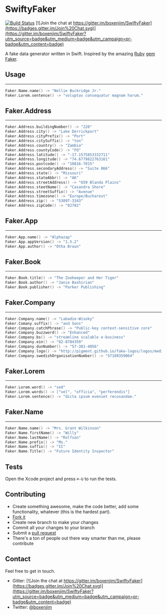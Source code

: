 # SwiftyFaker

[![Build Status](https://travis-ci.org/boxenjim/SwiftyFaker.svg)](https://travis-ci.org/boxenjim/SwiftyFaker) [![Join the chat at https://gitter.im/boxenjim/SwiftyFaker](https://badges.gitter.im/Join%20Chat.svg)](https://gitter.im/boxenjim/SwiftyFaker?utm_source=badge&utm_medium=badge&utm_campaign=pr-badge&utm_content=badge) 
<!--![Carthage compatible](https://img.shields.io/badge/Carthage-compatible-4BC51D.svg?style=flat)-->


A fake data generator written in Swift. Inspired by the amazing [Ruby](https://www.ruby-lang.org/en/) [gem](https://rubygems.org) [Faker](https://github.com/stympy/faker). 

## Usage
--------
```swift
Faker.Name.name() -> "Nellie Buckridge Jr."
Faker.Lorem.sentence() -> "voluptas consequatur magnam harum."
```

## Faker.Address
----------------
```swift
Faker.Address.buildingNumber() -> "220"
Faker.Address.city() -> "Lake Derrickport"
Faker.Address.cityPrefix() -> "Port"
Faker.Address.citySuffix() -> "ton"
Faker.Address.country() -> "Zambia"
Faker.Address.countyCode() -> "FO"
Faker.Address.latitude() -> "-17.1575853332711"
Faker.Address.longitude() -> "74.6779822763161"
Faker.Address.postcode() -> "10816-7015"
Faker.Address.secondaryAddress() -> "Suite 866"
Faker.Address.state() -> "Missouri"
Faker.Address.stateAbbr() -> "AK"
Faker.Address.streetAddress() -> "659 Blanda Plains"
Faker.Address.steetName() -> "Casandra Shore"
Faker.Address.streetSuffix() -> "Avenue"
Faker.Address.timezone() -> "Europe/Bucharest"
Faker.Address.zip() -> "53097-3343"
Faker.Address.zipCode() -> "82782"
```

## Faker.App
----------------
```swift
Faker.App.name() -> "Alphazap"
Faker.App.appVersion() -> "1.5.2"
Faker.App.author() -> "Otha Braun"
```

<!--## Faker.Bitcoin-->
<!-------------------->
<!--```swift-->
<!--```-->

## Faker.Book
----------------
```swift
Faker.Book.title() -> "The Zookeeper and Her Tiger"
Faker.Book.author() -> "Janie Bashirian"
Faker.Book.publisher() -> "Parker Publishing"
```

<!--## Faker.Business-->
<!-------------------->
<!--```swift-->
<!--```-->

<!--## Faker.Code-->
<!-------------------->
<!--```swift-->
<!--```-->

<!--## Faker.Color-->
<!-------------------->
<!--```swift-->
<!--```-->

<!--## Faker.Commerce-->
<!-------------------->
<!--```swift-->
<!--```-->

## Faker.Company
----------------
```swift
Faker.Company.name() -> "Labadie-Wisoky"
Faker.Comany.suffix() -> "and Sons"
Faker.Company.catchPhrase() -> "Public-key context-sensitive core"
Faker.Company.buzzword() -> "Enhanced"
Faker.Company.bs() -> "streamline scalable e-business"
Faker.Company.ein() -> "82-8784359"
Faker.Company.dunNumber() -> "57-381-4056"
Faker.Company.logo() -> "http://pigment.github.io/fake-logos/logos/medium/color/10.png"
Faker.Company.swedishOrganisationNumber() -> "57189359064"
```

<!--## Faker.Date-->
<!-------------------->
<!--```swift-->
<!--```-->

<!--## Faker.Finance-->
<!-------------------->
<!--```swift-->
<!--```-->

<!--## Faker.Hacker-->
<!-------------------->
<!--```swift-->
<!--```-->

<!--## Faker.Internet-->
<!-------------------->
<!--```swift-->
<!--```-->

## Faker.Lorem
----------------
```swift
Faker.Lorem.word() -> "sed"
Faker.Lorem.words() -> ["vel", "officia", "perferendis"]
Faker.Lorem.sentence() -> "dicta ipsum eveniet recusandae."
```

## Faker.Name
----------------
```swift
Faker.Name.name() -> "Mrs. Grant Wilkinson"
Faker.Name.firstName() -> "Willy"
Faker.Name.lastName() -> "Rolfson"
Faker.Name.prefix() -> "Ms."
Faker.Name.suffix() -> "II"
Faker.Name.Title() -> "Future Identity Inspector"
```

<!--## Faker.Number-->
<!-------------------->
<!--```swift-->
<!--```-->

<!--## Faker.PhoneNumber-->
<!-------------------->
<!--```swift-->
<!--```-->

<!--## Faker.SlackEmoji-->
<!-------------------->
<!--```swift-->
<!--```-->

<!--## Faker.Team-->
<!-------------------->
<!--```swift-->
<!--```-->

<!--## Faker.Time-->
<!-------------------->
<!--```swift-->
<!--```-->

<!--## Faker.University-->
<!-------------------->
<!--```swift-->
<!--```-->

<!--## Installation-->

<!--#### Carthage-->

<!--Add the following line to your [Cartfile](https://github.com/Carthage/Carthage/blob/master/Documentation/Artifacts.md#cartfile).-->

<!--```ogdl-->
<!--github "boxenjim/SwiftyFaker"-->
<!--```-->

<!--Then run `carthage update`.-->

<!--#### Cocoapods-->

<!--Add the following line to your Podfile.-->

<!--```-->
<!--pod "SwiftyFaker", "~> 0.0.1"-->
<!--```-->

<!--Then run `pod install` with Cocoapods 0.36 or newer.-->

<!--#### Manually-->

<!--Just drag and drop the `.swift` files in the `SwiftyFaker` folder into your project.-->

## Tests

Open the Xcode project and press `⌘-U` to run the tests.

## Contributing

* Create something awesome, make the code better, add some functionality,
  whatever (this is the hardest part).
* [Fork it](http://help.github.com/forking/)
* Create new branch to make your changes
* Commit all your changes to your branch
* Submit a [pull request](http://help.github.com/pull-requests/)
* There's a ton of people out there way smarter than me, please contribute


## Contact

Feel free to get in touch.
* Gitter: [![Join the chat at https://gitter.im/boxenjim/SwiftyFaker](https://badges.gitter.im/Join%20Chat.svg)](https://gitter.im/boxenjim/SwiftyFaker?utm_source=badge&utm_medium=badge&utm_campaign=pr-badge&utm_content=badge)
* Twitter: [@boxenjim](http://twitter.com/boxenjim)
